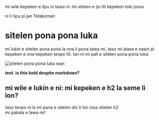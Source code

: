 <div class="spp">mi wile kepeken e lipu ni tawa ni: mi sitelen e ijo lili kepeken toki pona</div>

<span class="spp">ni li lipu pi jan</span> Telakoman

# sitelen pona pona luka

mi lukin e sitelen pona pona la ona li pona tawa mi. taso mi alasa e nasin pi kepeken e ona kepeken tenpo lili. tan ni mi pali e sitelen pona pona luka:

![sitelen pona pona luka wan](https://joelthomastr.github.io/tokipona/sppl-v1.png)

<b>test. is this bold despite markdown?</b>

<h2><div class="spp">mi wile e lukin e ni: mi kepeken e h2 la seme li lon?</div></h2>
taso tenpo ni la mi pana e sitelen div li lon insa sitelen h2
<div class="spp">mi pakala e lawa mi!</div>
